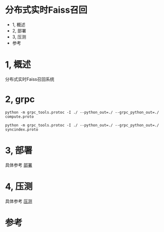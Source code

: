 # 分布式实时Faiss召回
- 1, 概述
- 2, 部署
- 3, 压测
- 参考

# 1, 概述
分布式实时Faiss召回系统

# 2, grpc
```shell script
python -m grpc_tools.protoc -I ./ --python_out=./ --grpc_python_out=./ compute.proto
```
```shell script
python -m grpc_tools.protoc -I ./ --python_out=./ --grpc_python_out=./ syncindex.proto
```
# 3, 部署
具体参考 [部署](doc/02.部署.md)
# 4, 压测
具体参考 [压测](doc/03.压测.md)
# 参考
